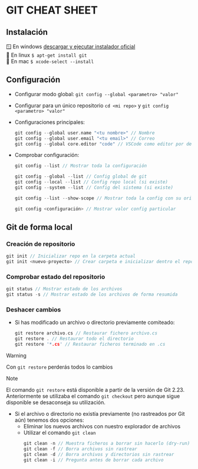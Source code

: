 # GIT CHEAT SHEET


## Instalación 
🪟 En windows [descargar y ejecutar instalador oficial](https://git-scm.com/download/win)  
🐧 En linux `$ apt-get install git`  
🍏 En mac `$ xcode-select --install`   


## Configuración

- Configurar modo global: `git config --global <parametro> "valor"`
- Configurar para un único repositorio `cd <mi repo>` y 
    `git config <parametro> "valor"`

- Configuraciones principales:
    ``` c++
    git config --global user.name "<tu nombre>" // Nombre 
    git config --global user.email "<tu email>" // Correo
    git config --global core.editor "code" // VSCode como editor por defecto
    ```
- Comprobar configuración:
    ``` c++
    git config --list // Mostrar toda la configuración 

    git config --global --list // Config global de git
    git config --local --list // Config repo local (si existe)
    git config --system --list // Config del sistema (si existe)

    git config --list --show-scope // Mostrar toda la config con su origen

    git config <configuración> // Mostrar valor config particular
    ```
  
## Git de forma local

### Creación de repositorio
``` c++
git init // Inicializar repo en la carpeta actual
git init <nuevo-proyecto> // Crear carpeta e inicializar dentro el repo
```

### Comprobar estado del repositorio

``` c++
git status // Mostrar estado de los archivos
git status -s // Mostrar estado de los archivos de forma resumida
```

### Deshacer cambios

- Si has modificado un archivo o directorio previamente comiteado:
    ``` c++
    git restore archivo.cs // Restaurar fichero archivo.cs 
    git restore . // Restaurar todo el directorio
    git restore '*.cs' // Restaurar ficheros terminado en .cs
    ```
> [!WARNING]
> Con `git restore` perderás todos lo cambios

> [!NOTE]  
> El comando `git restore` está disponible a partir de la versión de Git 2.23. Anteriormente se utilizaba el comando `git checkout` pero aunque sigue disponible se desaconseja su utilización.

- Si el archivo o directorio no existía previamente (no rastreados por Git aún) tenemos dos opciones:
  - Eliminar los nuevos archivos con nuestro explorador de archivos
  - Utilizar el comando `git clean`
    ``` c++
    git clean -n // Muestra ficheros a borrar sin hacerlo (dry-run)
    git clean -f // Borra archivos sin rastrear
    git clean -d // Borra archivos y directorios sin rastrear
    git clean -i // Pregunta antes de borrar cada archivo
    ```  

